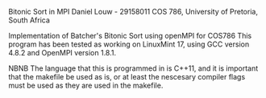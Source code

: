 Bitonic Sort in MPI
Daniel Louw - 29158011
COS 786, University of Pretoria, South Africa

Implementation of Batcher's Bitonic Sort using openMPI for COS786
This program has been tested as working on LinuxMint 17, using GCC version 4.8.2 and OpenMPI version 1.8.1.

NBNB
The language that this is programmed in is C++11, and it is important that the makefile be used as is, or at least the nescesary compiler flags must be used as they are used in the makefile.
